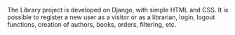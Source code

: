The Library project is developed on Django, with simple HTML and CSS. It is possible to register a new user as a visitor or as a librarian, login, logout functions, creation of authors, books, orders, filtering, etc.

